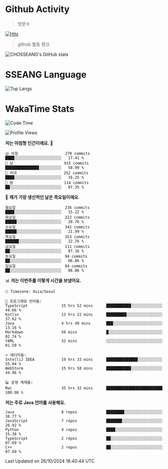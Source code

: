 <!--
**CHOSSEANG/CHOSSEANG** is a ✨ _special_ ✨ repository because its `README.md` (this file) appears on your GitHub profile.

Here are some ideas to get you started:

- 🔭 I’m currently working on ...
- 🌱 I’m currently learning ...
- 👯 I’m looking to collaborate on ...
- 🤔 I’m looking for help with ...
- 💬 Ask me about ...
- 📫 How to reach me: ...
- 😄 Pronouns: ...
- ⚡ Fun fact: ...
-->

# Github Activity
> 방문수

[![Hits](https://hits.seeyoufarm.com/api/count/incr/badge.svg?url=https%3A%2F%2Fgithub.com%2FCHOSSEANG&count_bg=%238AED3E&title_bg=%23495358&icon=electron.svg&icon_color=%23E7E7E7&title=CHOSSEANG&edge_flat=false)](https://hits.seeyoufarm.com)
> github 활동 랭크

![CHOSSEANG's GitHub stats](https://github-readme-stats.vercel.app/api?username=CHOSSEANG&show_icons=true&theme=radical)

# SSEANG Language
![Top Langs](https://github-readme-stats.vercel.app/api/top-langs/?username=CHOSSEANG&layout=compact)

# WakaTime Stats

<!--START_SECTION:waka-->
![Code Time](http://img.shields.io/badge/Code%20Time-223%20hrs%2016%20mins-blue)

![Profile Views](http://img.shields.io/badge/Profile%20Views-1-blue)

**저는 아침형 인간이에요. 🐤** 

```text
🌞 아침                     270 commits         ████░░░░░░░░░░░░░░░░░░░░░   17.41 % 
🌆 낮　                     915 commits         ███████████████░░░░░░░░░░   58.99 % 
🌃 저녁                     252 commits         ████░░░░░░░░░░░░░░░░░░░░░   16.25 % 
🌙 밤　                     114 commits         ██░░░░░░░░░░░░░░░░░░░░░░░   07.35 % 
```
📅 **제가 가장 생산적인 날은 목요일이에요.** 

```text
월요일                      236 commits         ████░░░░░░░░░░░░░░░░░░░░░   15.22 % 
화요일                      322 commits         █████░░░░░░░░░░░░░░░░░░░░   20.76 % 
수요일                      341 commits         █████░░░░░░░░░░░░░░░░░░░░   21.99 % 
목요일                      353 commits         ██████░░░░░░░░░░░░░░░░░░░   22.76 % 
금요일                      111 commits         ██░░░░░░░░░░░░░░░░░░░░░░░   07.16 % 
토요일                      94 commits          ██░░░░░░░░░░░░░░░░░░░░░░░   06.06 % 
일요일                      94 commits          ██░░░░░░░░░░░░░░░░░░░░░░░   06.06 % 
```


📊 **저는 이번주를 이렇게 시간을 보냈어요.** 

```text
🕑︎ Timezone: Asia/Seoul

💬 프로그래밍 언어들: 
TypeScript               15 hrs 52 mins      ███████████░░░░░░░░░░░░░░   44.66 % 
Kotlin                   13 hrs 22 mins      █████████░░░░░░░░░░░░░░░░   37.62 % 
Java                     4 hrs 40 mins       ███░░░░░░░░░░░░░░░░░░░░░░   13.16 % 
Markdown                 58 mins             █░░░░░░░░░░░░░░░░░░░░░░░░   02.74 % 
YAML                     32 mins             ░░░░░░░░░░░░░░░░░░░░░░░░░   01.50 % 

🔥 에디터들: 
IntelliJ IDEA            19 hrs 33 mins      ██████████████░░░░░░░░░░░   55.04 % 
WebStorm                 15 hrs 58 mins      ███████████░░░░░░░░░░░░░░   44.96 % 

💻 운영 체제들: 
Mac                      35 hrs 32 mins      █████████████████████████   100.00 % 
```

**저는 주로 Java 언어를 사용해요.** 

```text
Java                     8 repos             ████████░░░░░░░░░░░░░░░░░   30.77 % 
JavaScript               7 repos             ███████░░░░░░░░░░░░░░░░░░   26.92 % 
Python                   4 repos             ████░░░░░░░░░░░░░░░░░░░░░   15.38 % 
TypeScript               2 repos             ██░░░░░░░░░░░░░░░░░░░░░░░   07.69 % 
C++                      2 repos             ██░░░░░░░░░░░░░░░░░░░░░░░   07.69 % 
```




 Last Updated on 26/10/2024 18:40:44 UTC
<!--END_SECTION:waka-->
